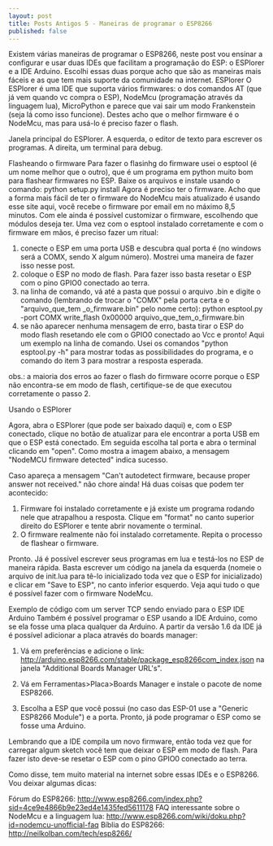 ```yaml
---
layout: post
title: Posts Antigos 5 - Maneiras de programar o ESP8266 
published: false
---
```

Existem várias maneiras de programar o ESP8266, neste post vou ensinar a configurar e usar duas IDEs que facilitam a programação do ESP: o ESPlorer e a IDE Arduino. Escolhi essas duas porque acho que são as maneiras mais fáceis e as que tem mais suporte da comunidade na internet.
ESPlorer
O ESPlorer é uma IDE que suporta vários firmwares: o dos comandos AT (que já vem quando vc compra o ESP), NodeMcu (programação através da linguagem lua), MicroPython e parece que vai sair um modo Frankenstein (seja lá como isso funcione). Destes acho que o melhor firmware é o NodeMcu, mas para usá-lo é preciso fazer o flash.

Janela principal do ESPlorer. A esquerda, o editor de texto para escrever os programas. A direita, um terminal para debug.

Flasheando o firmware
Para fazer o flasinhg do firmware usei o esptool (é um nome melhor que o outro), que é um programa em python muito bom para flashear firmwares no ESP. Baixe os arquivos e instale usando o comando: 
python setup.py install
Agora é preciso ter o firmware. Acho que a forma mais fácil de ter o firmware do NodeMcu mais atualizado é usando esse site aqui, você recebe o firmware por email em no máximo 8,5 minutos. Com ele ainda é possível customizar o firmware, escolhendo que módulos deseja ter.
Uma vez com o esptool instalado corretamente e com o firmware em mãos, é preciso fazer um ritual:
1. conecte o ESP em uma porta USB e descubra qual porta é (no windows será a COMX, sendo X algum número). Mostrei uma maneira de fazer isso nesse post.
2. coloque o ESP no modo de flash. Para fazer isso basta resetar o ESP com o pino GPIO0 conectado ao terra.
3. na linha de comando, vá até a pasta que possui o arquivo .bin e digite o comando (lembrando de trocar o "COMX" pela porta certa e o "arquivo_que_tem
_o_firmware.bin" pelo nome certo):
python esptool.py -port COMX write_flash 0x00000 arquivo_que_tem_o_firmware.bin 
4. se não aparecer nenhuma mensagem de erro, basta tirar o ESP do modo flash resetando ele com o GPIO0 conectado ao Vcc e pronto!
Aqui um exemplo na linha de comando. Usei os comandos "python esptool.py -h" para mostrar todas as possibilidades do programa, e o comando do item 3 para mostrar a resposta esperada. 


obs.: a maioria dos erros ao fazer o flash do firmware ocorre porque o ESP não encontra-se em modo de flash, certifique-se de que executou corretamente o passo 2.


Usando o ESPlorer

Agora, abra o ESPlorer (que pode ser baixado daqui) e, com o ESP conectado, clique no botão de atualizar para ele encontrar a porta USB em que o ESP está conectado. Em seguida escolha tal porta e abra o terminal clicando em "open". Como mostra a imagem abaixo, a mensagem "NodeMCU firmware detected" indica sucesso.



Caso apareça a mensagem "Can't autodetect firmware, because proper answer not received." não chore ainda! Há duas coisas que podem ter acontecido:

1. Firmware foi instalado corretamente e já existe um programa rodando nele que atrapalhou a resposta. Clique em "format" no canto superior direito do ESPlorer e tente abrir novamente o terminal.
2. O firmware realmente não foi instalado corretamente. Repita o processo de flashear o firmware.

Pronto. Já é possível escrever seus programas em lua e testá-los no ESP de maneira rápida. Basta escrever um código na janela da esquerda (nomeie o arquivo de init.lua para tê-lo inicializado toda vez que o ESP for inicializado) e clicar em "Save to ESP", no canto inferior esquerdo. Veja aqui tudo o que é possível fazer com o firmware NodeMcu.



Exemplo de código com um server TCP sendo enviado para o ESP
IDE Arduino
Também é possível programar o ESP usando a IDE Arduino, como se ela fosse uma placa qualquer da Arduino. A partir da versão 1.6 da IDE já é possível adicionar a placa através do boards manager:

1. Vá em preferências e adicione o link: http://arduino.esp8266.com/stable/package_esp8266com_index.json na janela "Additional Boards Manager URL's".





2. Vá em Ferramentas>Placa>Boards Manager e instale o pacote de nome ESP8266.




3. Escolha a ESP que você possui (no caso das ESP-01 use a "Generic ESP8266 Module") e a porta. Pronto, já pode programar o ESP como se fosse uma Arduino.




Lembrando que a IDE compila um novo firmware, então toda vez que for carregar algum sketch você tem que deixar o ESP em modo de flash. Para fazer isto deve-se resetar o ESP com o pino GPIO0 conectado ao terra.

Como disse, tem muito material na internet sobre essas IDEs e o ESP8266. Vou deixar algumas dicas:

Fórum do ESP8266: http://www.esp8266.com/index.php?sid=4ce9e4866b9e23ed4e1435fed5611178
FAQ interessante sobre o NodeMcu e a linguagem lua: http://www.esp8266.com/wiki/doku.php?id=nodemcu-unofficial-faq
Bíblia do ESP8266: http://neilkolban.com/tech/esp8266/
